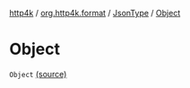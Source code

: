 [http4k](../../index.md) / [org.http4k.format](../index.md) / [JsonType](index.md) / [Object](./-object.md)

# Object

`Object` [(source)](https://github.com/http4k/http4k/blob/master/http4k-core/src/main/kotlin/org/http4k/format/Json.kt#L84)